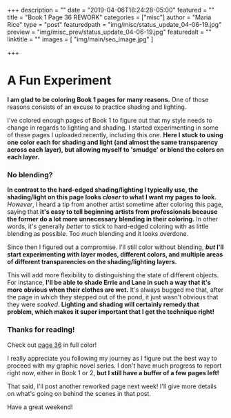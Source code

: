 +++
description = ""
date = "2019-04-06T18:24:28-05:00"
featured = ""
title = "Book 1 Page 36 REWORK"
categories = ["misc"]
author = "Maria Rice"
type = "post"
featuredpath = "img/misc/status_update_04-06-19.jpg"
preview = "img/misc_prev/status_update_04-06-19.jpg"
featuredalt = ""
linktitle = ""
images = [ "img/main/seo_image.jpg" ]

+++

# A Fun Experiment 

**I am glad to be coloring Book 1 pages for many reasons.** One of those reasons consists of an excuse to practice shading and lighting. 

I've colored enough pages of Book 1 to figure out that my style needs to change in regards to lighting and shading. I started experimenting in some of these pages I uploaded recently, including this one. **Here I stuck to using one color each for shading and light (and almost the same transparency across each layer), but allowing myself to 'smudge' or blend the colors on each layer.** 

### No blending?

**In contrast to the hard-edged shading/lighting I typically use, the shading/light on this page looks _closer_ to what I want my pages to look.** _However_, I heard a tip from another artist sometime after coloring this page, saying that **it's easy to tell beginning artists from professionals because the former do a lot more unnecessary blending in their coloring.** In other words, it's generally _better_ to stick to hard-edged coloring with as little blending as possible. Too _much_ blending and it looks overdone. 

Since then I figured out a compromise. I'll still color without blending, **_but_ I'll start experimenting with layer modes, different colors, and multiple areas of different transparencies on the shading/lighting layers.** 

This will add more flexibility to distinguishing the state of different objects. For instance, **I'll be able to shade Errie and Lane in such a way that it's more obvious when their clothes are wet.** It's always bugged me that, after the page in which they stepped out of the pond, it just wasn't obvious that they were _soaked_. **Lighting and shading will certainly remedy that problem, which makes it super important that I get the technique right!**

### Thanks for reading!

Check out [page 36](https://mcrice123.github.io/morphic/blog/book-1-page-36/) in full color! 

I really appreciate you following my journey as I figure out the best way to proceed with my graphic novel series. I don't have much progress to report right now, either in Book 1 or 2, **but I still have a buffer of a few pages left!** 

That said, I'll post another reworked page next week! I'll give more details on what's going on behind the scenes in that post. 

Have a great weekend!

